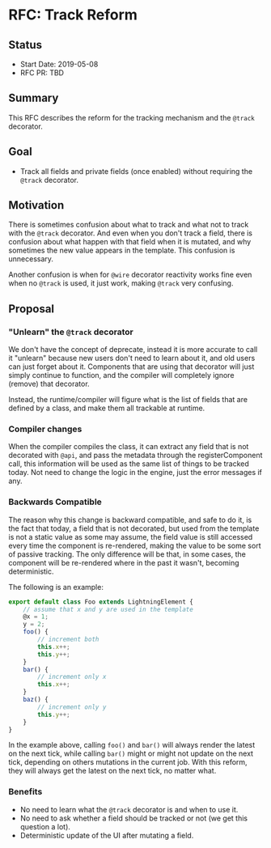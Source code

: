 # RFC: Track Reform

## Status

- Start Date: 2019-05-08
- RFC PR: TBD

## Summary

This RFC describes the reform for the tracking mechanism and the `@track` decorator.

## Goal

* Track all fields and private fields (once enabled) without requiring the `@track` decorator.

## Motivation

There is sometimes confusion about what to track and what not to track with the `@track` decorator. And even when you don't track a field, there is confusion about what happen with that field when it is mutated, and why sometimes the new value appears in the template. This confusion is unnecessary.

Another confusion is when for `@wire` decorator reactivity works fine even when no `@track` is used, it just work, making `@track` very confusing.

## Proposal

### "Unlearn" the `@track` decorator

We don't have the concept of deprecate, instead it is more accurate to call it "unlearn" because new users don't need to learn about it, and old users can just forget about it. Components that are using that decorator will just simply continue to function, and the compiler will completely ignore (remove) that decorator.

Instead, the runtime/compiler will figure what is the list of fields that are defined by a class, and make them all trackable at runtime.

### Compiler changes

When the compiler compiles the class, it can extract any field that is not decorated with `@api`, and pass the metadata through the registerComponent call, this information will be used as the same list of things to be tracked today. Not need to change the logic in the engine, just the error messages if any.

### Backwards Compatible

The reason why this change is backward compatible, and safe to do it, is the fact that today, a field that is not decorated, but used from the template is not a static value as some may assume, the field value is still accessed every time the component is re-rendered, making the value to be some sort of passive tracking. The only difference will be that, in some cases, the component will be re-rendered where in the past it wasn't, becoming deterministic.

The following is an example:

```js
export default class Foo extends LightningElement {
    // assume that x and y are used in the template
    @x = 1;
    y = 2;
    foo() {
        // increment both
        this.x++;
        this.y++;
    }
    bar() {
        // increment only x
        this.x++;
    }
    baz() {
        // increment only y
        this.y++;
    }
}
```

In the example above, calling `foo()` and `bar()` will always render the latest on the next tick, while calling `bar()` might or might not update on the next tick, depending on others mutations in the current job. With this reform, they will always get the latest on the next tick, no matter what.

### Benefits

* No need to learn what the `@track` decorator is and when to use it.
* No need to ask whether a field should be tracked or not (we get this question a lot).
* Deterministic update of the UI after mutating a field.
